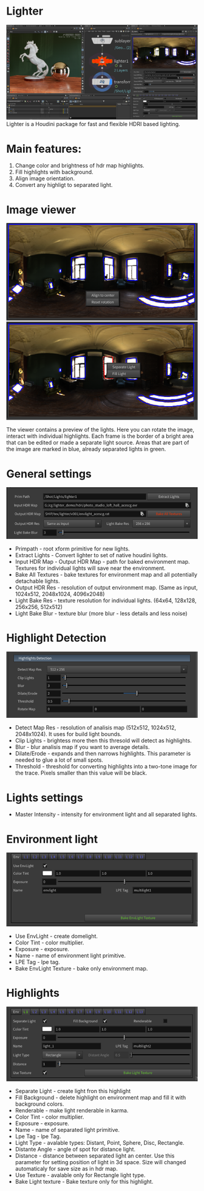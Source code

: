 # Lighter
![image](images/cover.png)
Lighter is a Houdini package for fast and flexible HDRI based lighting.

# Main features:
1. Change color and brightness of hdr map highlights.
2. Fill highlights with background.
3. Align image orientation.
4. Convert any highligt to separated light.

# Image viewer
![image](images/map_context_menu.png)![image](images/light_context_menu.png)

The viewer contains a preview of the lights. Here you can rotate the image, interact with individual highlights.
Each frame is the border of a bright area that can be edited or made a separate light source.
Areas that are part of the image are marked in blue, already separated lights in green.

# General settings
![image](images/general_settings.png)

* Primpath - root xform primitive for new lights.
* Extract Lights - Convert lighter to set of native houdini lights.
* Input HDR Map - Output HDR Map - path for baked environment map. Textures for individual lights will save near the environment.
* Bake All Textures - bake textures for environment map and all potentially detachable lights.
* Output HDR Res - resolution of output environment map. (Same as input, 1024x512, 2048x1024, 4096x2048)
* Light Bake Res - texture resolution for individual lights. (64x64, 128x128, 256x256, 512x512)
* Light Bake Blur - texture blur (more blur - less details and less noise)

# Highlight Detection
![image](images/highlight_detection.png)

* Detect Map Res - resolution of analisis map (512x512, 1024x512, 2048x1024). It uses for build light bounds.
* Clip Lights - brightess more then this thresold will detect as highlights.
* Blur - blur analisis map if you want to average details.
* Dilate/Erode - expands and then narrows highlights. This parameter is needed to glue a lot of small spots.
* Threshold - threshold for converting highlights into a two-tone image for the trace. Pixels smaller than this value will be black.

# Lights settings
* Master Intensity - intensity for environment light and all separated lights.

# Environment light
![image](images/envlight_settings.png)

* Use EnvLight - create domelight.
* Color Tint - color multiplier.
* Exposure - exposure.
* Name - name of environment light primitive.
* LPE Tag - lpe tag.
* Bake EnvLight Texture - bake only environment map.

# Highlights
![image](images/light_settings.png)

* Separate Light - create light fron this highlight
* Fill Background - delete highlight on environment map and fill it with background colors.
* Renderable - make light renderable in karma.
* Color Tint - color multiplier.
* Exposure - exposure.
* Name - name of separated light primitive.
* Lpe Tag - lpe Tag.
* Light Type - avalable types: Distant, Point, Sphere, Disc, Rectangle.
* Distante Angle - angle of spot for distance light. 
* Distance - distance between separated light an center. Use this parameter for setting position of light in 3d space. Size will changed automaticaly for save size as in hdr map.
* Use Texture - avalable only for Rectangle light type.
* Bake Light texture - Bake texture only for this highlight.
